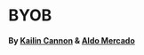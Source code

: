 # BYOB
#### By [Kailin Cannon](https://github.com/Kc2693) & [Aldo Mercado](https://github.com/amercado1014)

